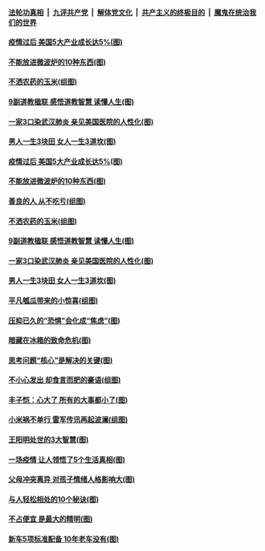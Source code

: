 

####  [法轮功真相](../../../../basic/blob/master/README.md?t=05200531) &nbsp;|&nbsp; [九评共产党](../../../../9ping.md/blob/master/README.md?t=05200531) &nbsp;|&nbsp; [解体党文化](../../../../jtdwh.md/blob/master/README.md?t=05200531)  &nbsp;|&nbsp; [共产主义的终极目的](../../../../gczydzjmd.md/blob/master/README.md?t=05200531) &nbsp;|&nbsp; [魔鬼在统治我们的世界](../../../../mgztzwmdsj.md/blob/master/README.md?t=05200531) 

#### [疫情过后 美国5大产业成长达5%(图)](../pages/p8/933285.md?t=05200531) 

#### [不能放进微波炉的10种东西(图)](../pages/p8/933734.md?t=05200531) 

#### [不洒农药的玉米(组图)](../pages/p8/933519.md?t=05200531) 

#### [9副道教楹联 感悟道教智慧 读懂人生(图)](../pages/p8/890056.md?t=05200531) 

#### [一家3口染武汉肺炎 亲见美国医院的人性化(图)](../pages/p8/933074.md?t=05200531) 

#### [男人一生3块田 女人一生3道坎(图)](../pages/p8/933609.md?t=05200531) 

#### [疫情过后 美国5大产业成长达5%(图)](../pages/p8/933285.md?t=05200531) 

#### [不能放进微波炉的10种东西(图)](../pages/p8/933734.md?t=05200531) 

#### [善良的人 从不吃亏(组图)](../pages/p8/933675.md?t=05200531) 

#### [不洒农药的玉米(组图)](../pages/p8/933519.md?t=05200531) 

#### [9副道教楹联 感悟道教智慧 读懂人生(图)](../pages/p8/890056.md?t=05200531) 

#### [一家3口染武汉肺炎 亲见美国医院的人性化(图)](../pages/p8/933074.md?t=05200531) 

#### [男人一生3块田 女人一生3道坎(图)](../pages/p8/933609.md?t=05200531) 

#### [平凡瓠瓜带来的小惊喜(组图)](../pages/p8/933442.md?t=05200531) 

#### [压抑已久的“恐惧”会化成“焦虑”(图)](../pages/p8/933555.md?t=05200531) 

#### [暗藏在冰箱的致命危机(图)](../pages/p8/933482.md?t=05200531) 

#### [思考问题“核心”是解决的关键(图)](../pages/p8/933476.md?t=05200531) 

#### [不小心发出 却食言而肥的豪语(组图)](../pages/p8/933474.md?t=05200531) 

#### [丰子恺：心大了 所有的大事都小了(图)](../pages/p8/932467.md?t=05200531) 

#### [小米祸不单行 雷军传讯再起波澜(组图)](../pages/p8/933435.md?t=05200531) 

#### [王阳明处世的3大智慧(图)](../pages/p8/933396.md?t=05200531) 

#### [一场疫情 让人领悟了5个生活真相(图)](../pages/p8/933089.md?t=05200531) 

#### [父母冲突离异 对孩子情绪人格影响大(图)](../pages/p8/933395.md?t=05200531) 

#### [与人轻松相处的10个秘诀(图)](../pages/p8/932796.md?t=05200531) 

#### [不占便宜 是最大的精明(图)](../pages/p8/933269.md?t=05200531) 

#### [新车5项标准配备 10年老车没有(图)](../pages/p8/933348.md?t=05200531) 


